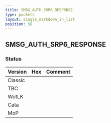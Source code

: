 ```yaml
---
title: SMSG_AUTH_SRP6_RESPONSE
type: packets
layout: single_markdown_in_list
position: 58
---
```


## SMSG_AUTH_SRP6_RESPONSE

### Status

Version    | Hex        | Comment
---------- | ---------- | ---------- 
Classic    |            |
TBC        |            |
WotLK      |            |
Cata       |            |
MoP        |            |